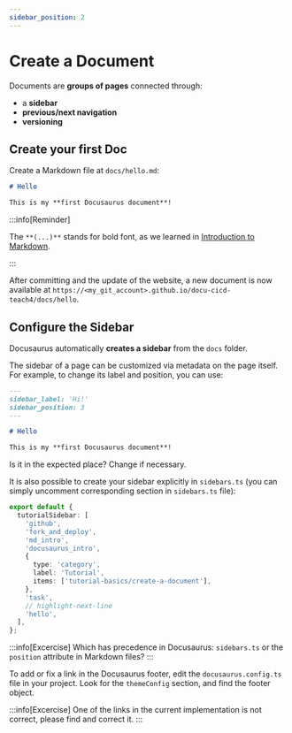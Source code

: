 ```yaml
---
sidebar_position: 2
---
```


# Create a Document

Documents are **groups of pages** connected through:

- a **sidebar**
- **previous/next navigation**
- **versioning**

## Create your first Doc

Create a Markdown file at `docs/hello.md`:

```md title="docs/hello.md"
# Hello

This is my **first Docusaurus document**!
```

:::info[Reminder]

The `**(...)**` stands for bold font, as we learned in [Introduction to Markdown](../md_intro.md).

:::

After committing and the update of the website, a new document is now available at `https://<my_git_account>.github.io/docu-cicd-teach4/docs/hello`.

## Configure the Sidebar

Docusaurus automatically **creates a sidebar** from the `docs` folder.

The sidebar of a page can be customized via metadata on the page itself. For example, to change its label and position, you can use:

```md title="docs/hello.md" {1-4}
---
sidebar_label: 'Hi!'
sidebar_position: 3
---

# Hello

This is my **first Docusaurus document**!
```
Is it in the expected place? Change if necessary. 

It is also possible to create your sidebar explicitly in `sidebars.ts` (you can simply uncomment corresponding section in `sidebars.ts` file):

```ts title="sidebars.ts"
export default {
  tutorialSidebar: [
    'github',
    'fork_and_deploy',
    'md_intro',
    'docusaurus_intro',
    {
      type: 'category',
      label: 'Tutorial',
      items: ['tutorial-basics/create-a-document'],
    },
    'task',
    // highlight-next-line
    'hello',
  ],
};
```

:::info[Excercise]
Which has precedence in Docusaurus: `sidebars.ts` or the `position` attribute in Markdown files?
:::

To add or fix a link in the Docusaurus footer, edit the `docusaurus.config.ts` file in your project. Look for the `themeConfig` section, and find the footer object. 

:::info[Excercise]
One of the links in the current implementation is not correct, please find and correct it.
:::
